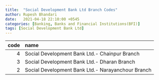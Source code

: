 ```yaml
---
title:  "Social Development Bank Ltd Branch Codes"
author: Rupesh Bhandari
date:   2021-04-18 22:10:00 +0545
categories: [Banking, Banks and Financial Institutions(BFI)]
tags: [Social Development Bank Ltd]
---
```


|   code | name                                              |
|-------:|:--------------------------------------------------|
|      4 | Social Development Bank Ltd.- Chainpur Branch     |
|      3 | Social Development Bank Ltd.- Dharan Branch       |
|      2 | Social Development Bank Ltd.- Narayanchour Branch |